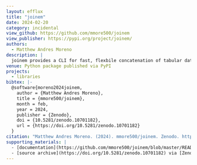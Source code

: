 ```yaml
---
layout: efflux
title: "joinem"
date: 2024-02-20
category: incidental
view_github: https://github.com/mmore500/joinem
view_publisher: https://pypi.org/project/joinem/
authors:
  - Matthew Andres Moreno
description: |
  joinem provides a CLI for fast, flexbile concatenation of tabular data using polars
venue: Python package published via PyPI
projects:
  - libraries
bibtex: |-
  @software{moreno2024joinem,
    author = {Matthew Andres Moreno},
    title = {mmore500/joinem},
    month = feb,
    year = 2024,
    publisher = {Zenodo},
    doi = {10.5281/zenodo.10701182},
    url = {https://doi.org/10.5281/zenodo.10701182}
  }
citation: "Matthew Andres Moreno. (2024). mmore500/joinem. Zenodo. https://doi.org/10.5281/zenodo.10701182"
supporting_materials: |
  - [documentation](https://github.com/mmore500/joinem/blob/master/README.md) [via GitHub <i class="icon-github-1"></i>](https://github.com/)
  - [source archive](https://doi.org/10.5281/zenodo.10701182) via [Zenodo *z*](https://zenodo.org)
---
```

